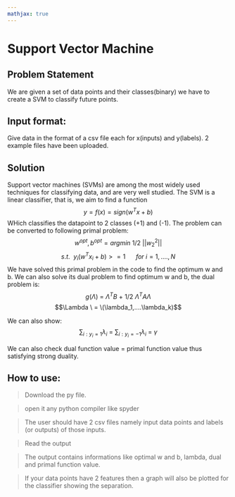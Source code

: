 ```yaml
---
mathjax: true
---
```

# Support Vector Machine

## Problem Statement
We are given a set of data points and their classes(binary) we have to create a SVM to classify future points.

## Input format:
Give data in the format of a csv file each for x(inputs) and y(labels). 2 example files have been uploaded.

## Solution
Support vector machines (SVMs) are among the most widely used techniques for classifying data, and are very well studied. The SVM is a linear classifier, that 
is, we aim to find a function $$y = f(x) = sign(w^T x + b)$$ 
WHich classifies the datapoint to 2 classes (+1) and (-1).
The problem can be converted to following primal problem:
$$w^{opt},b^{opt}= arg min \ 1/2 \  ||w_2^2||$$
$$s.t. \ \ y_i(w^T x_i + b) >=1 \ \ \ \ \ \ for \ i = 1,....,N$$
We have solved this primal problem in the code to find the optimum w and b.
We can also solve its dual problem to find optimum w and b, the dual problem is:
$$g(\Lambda) \ = \ \Lambda^TB \ + \ 1/2 \ \Lambda^TA\Lambda$$
$$\Lambda \ = \(\lambda_1,....\lambda_k)$$

We can also show:
$$\sum_{i:y_i=1}\lambda_i \ = \ \sum_{i:y_i=-1}\lambda_i \ = \ \gamma$$

We can also check dual function value = primal function value thus satisfying strong duality.

## How to use:
>Download the py file.

>open it any python compiler like spyder

>The user should have 2 csv files namely input data points and labels (or outputs) of those inputs.

>Read the output

>The output contains informations like optimal w and b, lambda, dual and primal function value.

>If your data points have 2 features then a graph will also be plotted for the classifier showing the separation. 
